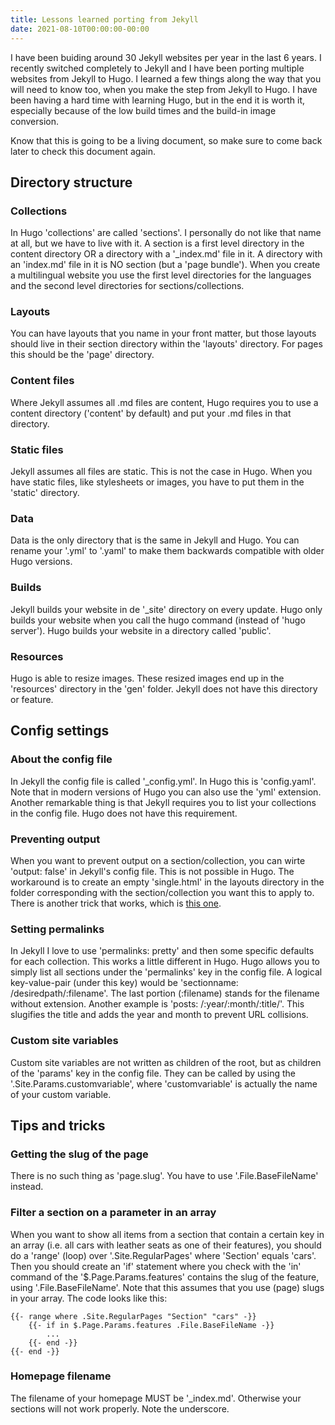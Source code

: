 ```yaml
---
title: Lessons learned porting from Jekyll
date: 2021-08-10T00:00:00-00:00
---
```


I have been buiding around 30 Jekyll websites per year in the last 6 years. I recently switched completely to Jekyll and I have been porting multiple websites from Jekyll to Hugo. I learned a few things along the way that you will need to know too, when you make the step from Jekyll to Hugo. I have been having a hard time with learning Hugo, but in the end it is worth it, especially because of the low build times and the build-in image conversion. 

Know that this is going to be a living document, so make sure to come back later to check this document again.

## Directory structure

### Collections

In Hugo 'collections' are called 'sections'. I personally do not like that name at all, but we have to live with it. A section is a first level directory in the content directory OR a directory with a '\_index.md' file in it. A directory with an 'index.md' file in it is NO section (but a 'page bundle'). When you create a multilingual website you use the first level directories for the languages and the second level directories for sections/collections.

### Layouts

You can have layouts that you name in your front matter, but those layouts should live in their section directory within the 'layouts' directory. For pages this should be the 'page' directory.

### Content files

Where Jekyll assumes all .md files are content, Hugo requires you to use a content directory ('content' by default) and put your .md files in that directory.

### Static files

Jekyll assumes all files are static. This is not the case in Hugo. When you have static files, like stylesheets or images, you have to put them in the 'static' directory.

### Data

Data is the only directory that is the same in Jekyll and Hugo. You can rename your '.yml' to '.yaml' to make them backwards compatible with older Hugo versions.

### Builds

Jekyll builds your website in de '\_site' directory on every update. Hugo only builds your website when you call the hugo command (instead of 'hugo server'). Hugo builds your website in a directory called 'public'. 

### Resources

Hugo is able to resize images. These resized images end up in the 'resources' directory in the 'gen' folder. Jekyll does not have this directory or feature.

## Config settings

### About the config file

In Jekyll the config file is called '\_config.yml'. In Hugo this is 'config.yaml'. Note that in modern versions of Hugo you can also use the 'yml' extension. Another remarkable thing is that Jekyll requires you to list your collections in the config file. Hugo does not have this requirement. 

### Preventing output

When you want to prevent output on a section/collection, you can wirte 'output: false' in Jekyll's config file. This is not possible in Hugo. The workaround is to create an empty 'single.html' in the layouts directory in the folder corresponding with the section/collection you want this to apply to. There is another trick that works, which is [this one](https://gohugo.io/content-management/build-options/#listing-pages-without-publishing-them).

### Setting permalinks

In Jekyll I love to use 'permalinks: pretty' and then some specific defaults for each collection. This works a little different in Hugo. Hugo allows you to simply list all sections under the 'permalinks' key in the config file. A logical key-value-pair (under this key) would be 'sectionname: /desiredpath/:filename'. The last portion (:filename) stands for the filename without extension. Another example is 'posts: /:year/:month/:title/'. This slugifies the title and adds the year and month to prevent URL collisions.

### Custom site variables

Custom site variables are not written as children of the root, but as children of the 'params' key in the config file. They can be called by using the '.Site.Params.customvariable', where 'customvariable' is actually the name of your custom variable.

## Tips and tricks

### Getting the slug of the page

There is no such thing as 'page.slug'. You have to use '.File.BaseFileName' instead.

### Filter a section on a parameter in an array

When you want to show all items from a section that contain a certain key in an array (i.e. all cars with leather seats as one of their features), you should do a 'range' (loop) over '.Site.RegularPages' where 'Section' equals 'cars'. Then you should create an 'if' statement where you check with the 'in' command of the '$.Page.Params.features' contains the slug of the feature, using '.File.BaseFileName'. Note that this assumes that you use (page) slugs in your array. The code looks like this:

```
{{- range where .Site.RegularPages "Section" "cars" -}}
    {{- if in $.Page.Params.features .File.BaseFileName -}}
        ...
    {{- end -}}
{{- end -}}
```

### Homepage filename

The filename of your homepage MUST be '_index.md'. Otherwise your sections will not work properly. Note the underscore.

